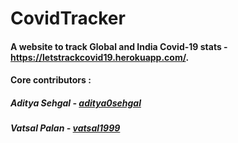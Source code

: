 # CovidTracker
#### A website to track Global and India Covid-19 stats - https://letstrackcovid19.herokuapp.com/.
#### Core contributors :
##### Aditya Sehgal - [aditya0sehgal](https://github.com/aditya0sehgal)
##### Vatsal Palan - [vatsal1999](https://github.com/vatsal1999)
